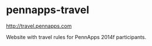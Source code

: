 pennapps-travel
===============

http://travel.pennapps.com

Website with travel rules for PennApps 2014f participants.